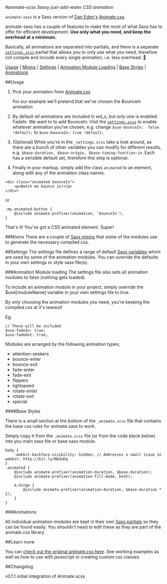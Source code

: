 #animate-scss
*Sassy just-add-water CSS animation*

`animate-sass` is a Sass version of [Dan Eden's](https://github.com/daneden) [Animate.css](https://daneden.me/animate/).

animate-sass has a couple of features to make the most of what Sass has to offer for efficient development. __Use only what you need, and keep the overhead at a minimum.__

Basically, all animations are separated into partials, and there is a separate [`settings.scss`](helpers/settings.scss) partial that allows you to only use what you need, therefore not compile and include every single animation, i.e. less overhead. 🎉

[Usage](#usage) | [Mixins](#mixins) | [Settings](#settings) | [Animation Module Loading](#animation-module-loading) | [Base Styles](#base-styles) | [Animations](#animations)

##Usage

1. Pick your animation from [Animate.css](https://daneden.github.io/animate.css/)

	For our example we'll pretend that we've chosen the BounceIn animation

2. By default *all* animations are included in wd_s, but *only one* is enabled: FadeIn. We want to to add BounceIn. Visit the [`settings.scss`](helpers/settings.scss) to enable whatever animation you've chosen, e.g. change `$use-bounceIn:	false !default;` to `$use-bounceIn:	true !default;`

3. (Optional) While you're in the `_settings.scss` take a look around, as there are a bunch of other variables you can modify for different results, e.g. `$base-duration, $base-origin, $base-timing-function-in`. Each has a sensible default set, therefore this step is optional.

4. Finally in your markup, simply add the class `animated` to an element, along with any of the animation class names.

````
<div class="animated bounceIn">
	<p>Watch me bounce in!</p>
</div>
````

or

```
.my-animated-button {
	@include animate-prefixer(animation, 'bounceIn');
}
```

That's it! You've got a CSS animated element. Super!

##Mixins
There are a couple of [Sass mixins](helpers/_mixins.scss) that some of the modules use to generate the necessary compiled css.

##Settings
The settings file defines a range of default [Sass variables](http://sass-lang.com/documentation/file.SASS_REFERENCE.html#variables_) which are used by some of the animation modules. You can override the defaults in your own settings or style sass file(s).


###Animation Module loading
The settings file also sets all animation modules to false (nothing gets loaded).

To include an animation module in your project, simply override the $use[moduleName] variable in your own settings file to true.

By only choosing the animation modules you need, you're keeping the compiled css at it's leanest!

Eg:
````
// These will be included
$use-fadeIn: true;
$use-fadeOut: true;
````

Modules are arranged by the following animation types;

- attention-seekers
- bounce-enter
- bounce-exit
- fade-enter
- fade-exit
- flippers
- lightspeed
- rotate-enter
- rotate-exit
- special


####Base Styles

There is a small section at the bottom of the `_animate.scss` file that contains the base css rules for animate.sass to work.

Simply copy it from the `_animate.scss` file (or from the code block below) into you main sass file or base sass module.

````
body {
	-webkit-backface-visibility: hidden; // Addresses a small issue in webkit: http://bit.ly/NEdoDq
}
.animated {
	@include animate-prefixer(animation-duration, $base-duration);
	@include animate-prefixer(animation-fill-mode, both);

	&.hinge {
		@include animate-prefixer(animation-duration, $base-duration * 2);
	}
}

````

###Animations

All individual animation modules are kept in their own [Sass partials](animations/) so they can be found easily. You shouldn't need to edit these as they are part of the animate.css library.


##Learn more

You can [check out the original animate.css here](http://daneden.me/animate). See working examples as well as how to use with javascript or creating custom css classes


##Changelog

v0.1.1 initial integration of Animate.scss